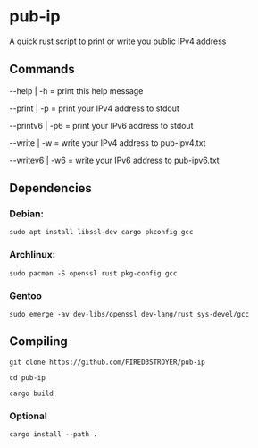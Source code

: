 # pub-ip
A quick rust script to print or write you public IPv4 address

## Commands
  --help    | -h  = print this help message

  --print   | -p  = print your IPv4 address to stdout

  --printv6 | -p6 = print your IPv6 address to stdout

  --write   | -w  = write your IPv4 address to pub-ipv4.txt

  --writev6 | -w6 = write your IPv6 address to pub-ipv6.txt

## Dependencies
### Debian:
```
sudo apt install libssl-dev cargo pkconfig gcc
```

### Archlinux:
```
sudo pacman -S openssl rust pkg-config gcc
```

### Gentoo
```
sudo emerge -av dev-libs/openssl dev-lang/rust sys-devel/gcc
```
## Compiling
```
git clone https://github.com/FIRED3STROYER/pub-ip
```
```
cd pub-ip
```
```
cargo build
```
### Optional
```
cargo install --path .
```
